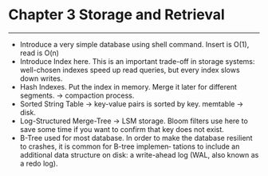 # Chapter 3 Storage and Retrieval
---
* Introduce a very simple database using shell command. Insert is O(1), read is O(n)
* Introduce Index here. This is an important trade-off in storage systems: well-chosen indexes speed up read queries, but every index slows down writes. 
* Hash Indexes. Put the index in memory. Merge it later for different segments. -> compaction process.
* Sorted String Table -> key-value pairs is sorted by key. memtable -> disk.
* Log-Structured Merge-Tree -> LSM storage. Bloom filters use here to save some time if you want to confirm that key does not exist.
* B-Tree used for most database. In order to make the database resilient to crashes, it is common for B-tree implemen‐ tations to include an additional data structure on disk: a write-ahead log (WAL, also known as a redo log).
